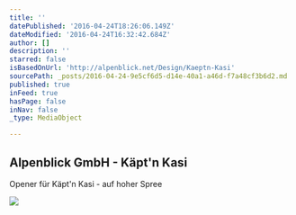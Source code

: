 ```yaml
---
title: ''
datePublished: '2016-04-24T18:26:06.149Z'
dateModified: '2016-04-24T16:32:42.684Z'
author: []
description: ''
starred: false
isBasedOnUrl: 'http://alpenblick.net/Design/Kaeptn-Kasi'
sourcePath: _posts/2016-04-24-9e5cf6d5-d14e-40a1-a46d-f7a48cf3b6d2.md
published: true
inFeed: true
hasPage: false
inNav: false
_type: MediaObject

---
```

<article style=""><h1>Alpenblick GmbH - Käpt'n Kasi</h1><p>Opener für Käpt'n Kasi - auf hoher Spree</p><img src="http://alpenblick.net/cp_view/images/fckfiles/image/History%20Kaeptn%20Kasi/History_K%C3%A4pt'nKasi_Alpenblick_08.jpg" /></article>